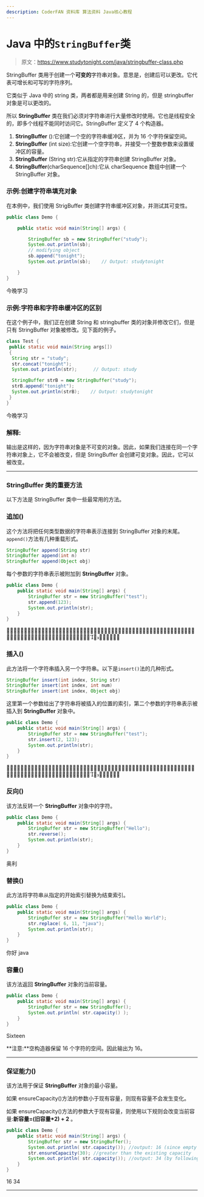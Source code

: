 ```yaml
---
description: CoderFAN 资料库 算法资料 Java核心教程
---
```


# Java 中的`StringBuffer`类

> 原文：<https://www.studytonight.com/java/stringbuffer-class.php>

StringBuffer 类用于创建一个**可变的**字符串对象。意思是，创建后可以更改。它代表可增长和可写的字符序列。

它类似于 Java 中的 string 类，两者都是用来创建 String 的，但是 stringbuffer 对象是可以更改的。

所以 **StringBuffer** 类在我们必须对字符串进行大量修改时使用。它也是线程安全的，即多个线程不能同时访问它。StringBuffer 定义了 4 个构造器。

1.  **StringBuffer** ():它创建一个空的字符串缓冲区，并为 16 个字符保留空间。
2.  **StringBuffer** (int size):它创建一个空字符串，并接受一个整数参数来设置缓冲区的容量。
3.  **StringBuffer** (String str):它从指定的字符串创建 StringBuffer 对象。
4.  **StringBuffer**(charSequence[]ch):它从 charSequence 数组中创建一个 StringBuffer 对象。

### 示例:创建字符串填充对象

在本例中，我们使用 StrigBuffer 类创建字符串缓冲区对象，并测试其可变性。

```java
public class Demo {

	public static void main(String[] args) {

		StringBuffer sb = new StringBuffer("study");
		System.out.println(sb);
		// modifying object
		sb.append("tonight");
		System.out.println(sb);    // Output: studytonight

	}
} 
```

今晚学习

### 示例:字符串和字符串缓冲区的区别

在这个例子中，我们正在创建 String 和 stringbuffer 类的对象并修改它们，但是只有 StringBuffer 对象被修改。见下面的例子。

```java
class Test {
 public static void main(String args[])
 {
  String str = "study";
  str.concat("tonight");
  System.out.println(str);      // Output: study

  StringBuffer strB = new StringBuffer("study");
  strB.append("tonight");
  System.out.println(strB);    // Output: studytonight
 }
} 
```

今晚学习

### 解释:

输出是这样的，因为字符串对象是不可变的对象。因此，如果我们连接在同一个字符串对象上，它不会被改变，但是 StringBuffer 会创建可变对象。因此，它可以被改变。

* * *

### StringBuffer 类的重要方法

以下方法是 StringBuffer 类中一些最常用的方法。

### 追加()

这个方法将把任何类型数据的字符串表示连接到 StringBuffer 对象的末尾。`append()`方法有几种重载形式。

```java
StringBuffer append(String str)
StringBuffer append(int n)
StringBuffer append(Object obj) 
```

每个参数的字符串表示被附加到 **StringBuffer** 对象。

```java
public class Demo {
	public static void main(String[] args) {
		StringBuffer str = new StringBuffer("test");
		str.append(123);
		System.out.println(str);
	}
} 
```



### 插入()

此方法将一个字符串插入另一个字符串。以下是`insert()`法的几种形式。

```java
StringBuffer insert(int index, String str)
StringBuffer insert(int index, int num)
StringBuffer insert(int index, Object obj) 
```

这里第一个参数给出了字符串将被插入的位置的索引，第二个参数的字符串表示被插入到 **StringBuffer** 对象中。

```java
public class Demo {
	public static void main(String[] args) {
		StringBuffer str = new StringBuffer("test");
		str.insert(2, 123);
		System.out.println(str);
	}
} 
```



### 反向()

该方法反转一个 **StringBuffer** 对象中的字符。

```java
public class Demo {
	public static void main(String[] args) {
		StringBuffer str = new StringBuffer("Hello");
		str.reverse();
		System.out.println(str);
	}
} 
```

奥利

### 替换()

此方法将字符串从指定的开始索引替换为结束索引。

```java
public class Demo {
	public static void main(String[] args) {
		StringBuffer str = new StringBuffer("Hello World");
		str.replace( 6, 11, "java");
		System.out.println(str);
	}
}
```

你好 java

### 容量()

该方法返回 **StringBuffer** 对象的当前容量。

```java
public class Demo {
	public static void main(String[] args) {
		StringBuffer str = new StringBuffer();
		System.out.println( str.capacity() );
	}
} 
```

Sixteen

**注意:**空构造器保留 16 个字符的空间。因此输出为 16。

* * *

### 保证能力()

该方法用于保证 **StringBuffer** 对象的最小容量。

如果 ensureCapacity()方法的参数小于现有容量，则现有容量不会发生变化。

如果 ensureCapacity()方法的参数大于现有容量，则使用以下规则会改变当前容量:**新容量=(旧容量*2) + 2** 。

```java
public class Demo {
	public static void main(String[] args) {
		StringBuffer str = new StringBuffer();
		System.out.println( str.capacity()); //output: 16 (since empty constructor reserves space for 16 characters)
		str.ensureCapacity(30); //greater than the existing capacity
		System.out.println( str.capacity()); //output: 34 (by following the rule - (oldcapacity*2) + 2.) i.e (16*2)+2 = 34.
	}
} 
```

16 34

* * *